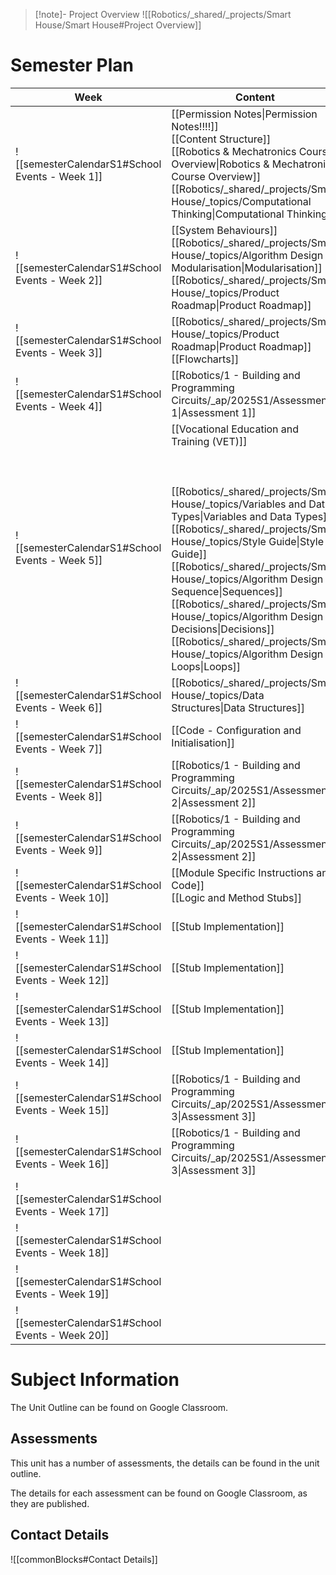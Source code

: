 
> [!note]- Project Overview
> ![[Robotics/_shared/_projects/Smart House/Smart House#Project Overview]]


# Semester Plan


| Week                                            | Content                                                                                                                                                                                                                                                                                                                                                                                                                                                                                                                          | Submissions                                                                                          |
| ----------------------------------------------- | -------------------------------------------------------------------------------------------------------------------------------------------------------------------------------------------------------------------------------------------------------------------------------------------------------------------------------------------------------------------------------------------------------------------------------------------------------------------------------------------------------------------------------- | ---------------------------------------------------------------------------------------------------- |
| ![[semesterCalendarS1#School Events - Week 1]]  | [[Permission Notes\|Permission Notes!!!!]]<br>[[Content Structure]]<br>[[Robotics & Mechatronics Course Overview\|Robotics & Mechatronics Course Overview]]<br>[[Robotics/_shared/_projects/Smart House/_topics/Computational Thinking\|Computational Thinking]]<br>                                                                                                                                                                                                                                                             |                                                                                                      |
| ![[semesterCalendarS1#School Events - Week 2]]  | [[System Behaviours]]<br>[[Robotics/_shared/_projects/Smart House/_topics/Algorithm Design - Modularisation\|Modularisation]]<br>[[Robotics/_shared/_projects/Smart House/_topics/Product Roadmap\|Product Roadmap]]<br>                                                                                                                                                                                                                                                                                                         |                                                                                                      |
| ![[semesterCalendarS1#School Events - Week 3]]  | [[Robotics/_shared/_projects/Smart House/_topics/Product Roadmap\|Product Roadmap]]<br>[[Flowcharts]]                                                                                                                                                                                                                                                                                                                                                                                                                            |                                                                                                      |
| ![[semesterCalendarS1#School Events - Week 4]]  | [[Robotics/1 - Building and Programming Circuits/_ap/2025S1/Assessment 1\|Assessment 1]]                                                                                                                                                                                                                                                                                                                                                                                                                                         | [[Robotics/1 - Building and Programming Circuits/_ap/2025S1/Assessment 1\|Assessment 1 Due Friday]]  |
| ![[semesterCalendarS1#School Events - Week 5]]  | [[Vocational Education and Training (VET)]]<br><br><br><br>[[Robotics/_shared/_projects/Smart House/_topics/Variables and Data Types\|Variables and Data Types]]<br>[[Robotics/_shared/_projects/Smart House/_topics/Style Guide\|Style Guide]]<br>[[Robotics/_shared/_projects/Smart House/_topics/Algorithm Design - Sequence\|Sequences]]<br>[[Robotics/_shared/_projects/Smart House/_topics/Algorithm Design - Decisions\|Decisions]]<br>[[Robotics/_shared/_projects/Smart House/_topics/Algorithm Design - Loops\|Loops]] |                                                                                                      |
| ![[semesterCalendarS1#School Events - Week 6]]  | [[Robotics/_shared/_projects/Smart House/_topics/Data Structures\|Data Structures]]                                                                                                                                                                                                                                                                                                                                                                                                                                              |                                                                                                      |
| ![[semesterCalendarS1#School Events - Week 7]]  | [[Code - Configuration and Initialisation]]<br>                                                                                                                                                                                                                                                                                                                                                                                                                                                                                  |                                                                                                      |
| ![[semesterCalendarS1#School Events - Week 8]]  | [[Robotics/1 - Building and Programming Circuits/_ap/2025S1/Assessment 2\|Assessment 2]]                                                                                                                                                                                                                                                                                                                                                                                                                                         |                                                                                                      |
| ![[semesterCalendarS1#School Events - Week 9]]  | [[Robotics/1 - Building and Programming Circuits/_ap/2025S1/Assessment 2\|Assessment 2]]                                                                                                                                                                                                                                                                                                                                                                                                                                         | [[Robotics/1 - Building and Programming Circuits/_ap/2025S1/Assessment 2\|Assessment 2 Due Friday]]  |
| ![[semesterCalendarS1#School Events - Week 10]] | [[Module Specific Instructions and Code]]<br>[[Logic and Method Stubs]]                                                                                                                                                                                                                                                                                                                                                                                                                                                          |                                                                                                      |
| ![[semesterCalendarS1#School Events - Week 11]] | [[Stub Implementation]]                                                                                                                                                                                                                                                                                                                                                                                                                                                                                                          |                                                                                                      |
| ![[semesterCalendarS1#School Events - Week 12]] | [[Stub Implementation]]                                                                                                                                                                                                                                                                                                                                                                                                                                                                                                          |                                                                                                      |
| ![[semesterCalendarS1#School Events - Week 13]] | [[Stub Implementation]]                                                                                                                                                                                                                                                                                                                                                                                                                                                                                                          |                                                                                                      |
| ![[semesterCalendarS1#School Events - Week 14]] | [[Stub Implementation]]                                                                                                                                                                                                                                                                                                                                                                                                                                                                                                          |                                                                                                      |
| ![[semesterCalendarS1#School Events - Week 15]] | [[Robotics/1 - Building and Programming Circuits/_ap/2025S1/Assessment 3\|Assessment 3]]                                                                                                                                                                                                                                                                                                                                                                                                                                         |                                                                                                      |
| ![[semesterCalendarS1#School Events - Week 16]] | [[Robotics/1 - Building and Programming Circuits/_ap/2025S1/Assessment 3\|Assessment 3]]                                                                                                                                                                                                                                                                                                                                                                                                                                         | [[Robotics/1 - Building and Programming Circuits/_ap/2025S1/Assessment 3\|Assessment 3 Due Friday ]] |
| ![[semesterCalendarS1#School Events - Week 17]] |                                                                                                                                                                                                                                                                                                                                                                                                                                                                                                                                  |                                                                                                      |
| ![[semesterCalendarS1#School Events - Week 18]] |                                                                                                                                                                                                                                                                                                                                                                                                                                                                                                                                  |                                                                                                      |
| ![[semesterCalendarS1#School Events - Week 19]] |                                                                                                                                                                                                                                                                                                                                                                                                                                                                                                                                  |                                                                                                      |
| ![[semesterCalendarS1#School Events - Week 20]] |                                                                                                                                                                                                                                                                                                                                                                                                                                                                                                                                  |                                                                                                      |

# Subject Information

The Unit Outline can be found on Google Classroom.

## Assessments

This unit has a number of assessments, the details can be found in the unit outline.

The details for each assessment can be found on Google Classroom, as they are published.

## Contact Details

![[commonBlocks#Contact Details]]
